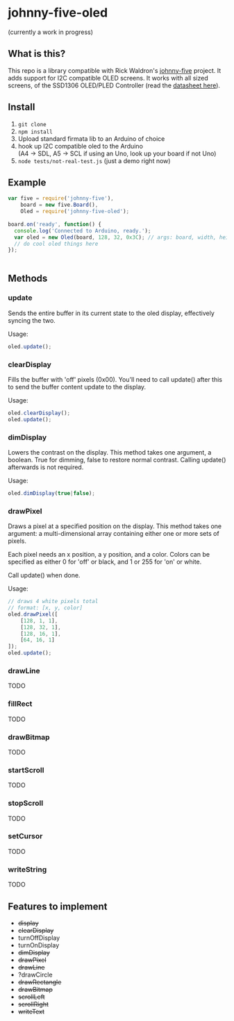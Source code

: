 johnny-five-oled
========================

(currently a work in progress)

## What is this?

This repo is a library compatible with Rick Waldron's [johnny-five](https://github.com/rwaldron/johnny-five) project. It adds support for I2C compatible OLED screens. It works with all sized screens, of the SSD1306 OLED/PLED Controller (read the [datasheet here](http://www.adafruit.com/datasheets/SSD1306.pdf)).

## Install 

1. `git clone`
2. `npm install`
3. Upload standard firmata lib to an Arduino of choice
4. hook up I2C compatible oled to the Arduino  
(A4 -> SDL, A5 -> SCL if using an Uno, look up your board if not Uno)
5. `node tests/not-real-test.js` (just a demo right now)

## Example

```javascript
var five = require('johnny-five'),
    board = new five.Board(),
    Oled = require('johnny-five-oled');
    
board.on('ready', function() {
  console.log('Connected to Arduino, ready.');
  var oled = new Oled(board, 128, 32, 0x3C); // args: board, width, height, I2C address
  // do cool oled things here
});
    
```

## Methods

### update
Sends the entire buffer in its current state to the oled display, effectively syncing the two.

Usage:
```javascript
oled.update();
```

### clearDisplay
Fills the buffer with 'off' pixels (0x00). You'll need to call update() after this to send the buffer content update to the display.

Usage:
```javascript
oled.clearDisplay();
oled.update();
```

### dimDisplay
Lowers the contrast on the display. This method takes one argument, a boolean. True for dimming, false to restore normal contrast. Calling update() afterwards is not required.

Usage:
```javascript
oled.dimDisplay(true|false);
```

### drawPixel
Draws a pixel at a specified position on the display. This method takes one argument: a multi-dimensional array containing either one or more sets of pixels. 

Each pixel needs an x position, a y position, and a color. Colors can be specified as either 0 for 'off' or black, and 1 or 255 for 'on' or white.

Call update() when done.

Usage:
```javascript
// draws 4 white pixels total
// format: [x, y, color]
oled.drawPixel([
	[128, 1, 1],
	[128, 32, 1],
	[128, 16, 1],
	[64, 16, 1]
]);
oled.update();
```

### drawLine
TODO

### fillRect
TODO

### drawBitmap
TODO

### startScroll
TODO

### stopScroll
TODO

### setCursor
TODO

### writeString
TODO

## Features to implement
+ ~~display~~
+ ~~clearDisplay~~
+ turnOffDisplay
+ turnOnDisplay
+ ~~dimDisplay~~
+ ~~drawPixel~~
+ ~~drawLine~~
+ ?drawCircle
+ ~~drawRectangle~~
+ ~~drawBitmap~~
+ ~~scrollLeft~~
+ ~~scrollRight~~
+ ~~writeText~~